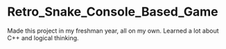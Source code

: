 # Retro_Snake_Console_Based_Game
Made this project in my freshman year, all on my own. Learned a lot about C++ and logical thinking.
